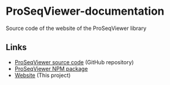 # ProSeqViewer-documentation

Source code of the website of the ProSeqViewer library

## Links
* [ProSeqViewer source code](https://github.com/BioComputingUP/ProSeqViewer) (GitHub repository)
* [ProSeqViewer NPM package](https://www.npmjs.com/package/proseqviewer)
* [Website](https://biocomputingup.github.io/ProSeqViewer-documentation/) (This project) 

